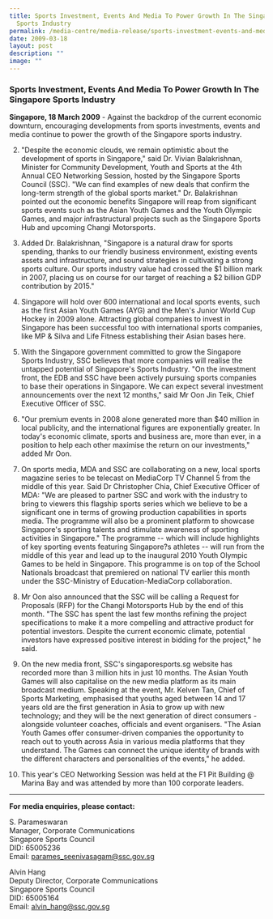 ```yaml
---
title: Sports Investment, Events And Media To Power Growth In The Singapore
  Sports Industry
permalink: /media-centre/media-release/sports-investment-events-and-media-to-power-growth-in-the-singapore/
date: 2009-03-18
layout: post
description: ""
image: ""
---
```

### **Sports Investment, Events And Media To Power Growth In The Singapore Sports Industry**

**Singapore, 18 March 2009** - Against the backdrop of the current economic downturn, encouraging developments from sports investments, events and media continue to power the growth of the Singapore sports industry.

2. "Despite the economic clouds, we remain optimistic about the development of sports in Singapore," said Dr. Vivian Balakrishnan, Minister for Community Development, Youth and Sports at the 4th Annual CEO Networking Session, hosted by the Singapore Sports Council (SSC). "We can find examples of new deals that confirm the long-term strength of the global sports market." Dr. Balakrishnan pointed out the economic benefits Singapore will reap from significant sports events such as the Asian Youth Games and the Youth Olympic Games, and major infrastructural projects such as the Singapore Sports Hub and upcoming Changi Motorsports.

3. Added Dr. Balakrishnan, "Singapore is a natural draw for sports spending, thanks to our friendly business environment, existing events assets and infrastructure, and sound strategies in cultivating a strong sports culture. Our sports industry value had crossed the $1 billion mark in 2007, placing us on course for our target of reaching a $2 billion GDP contribution by 2015."

4. Singapore will hold over 600 international and local sports events, such as the first Asian Youth Games (AYG) and the Men's Junior World Cup Hockey in 2009 alone. Attracting global companies to invest in Singapore has been successful too with international sports companies, like MP & Silva and Life Fitness establishing their Asian bases here.

5. With the Singapore government committed to grow the Singapore Sports Industry, SSC believes that more companies will realise the untapped potential of Singapore's Sports Industry.
"On the investment front, the EDB and SSC have been actively pursuing sports companies to base their operations in Singapore. We can expect several investment announcements over the next 12 months," said Mr Oon Jin Teik, Chief Executive Officer of SSC.

6. "Our premium events in 2008 alone generated more than $40 million in local publicity, and the international figures are exponentially greater. In today's economic climate, sports and business are, more than ever, in a position to help each other maximise the return on our investments," added Mr Oon.

7. On sports media, MDA and SSC are collaborating on a new, local sports magazine series to be telecast on MediaCorp TV Channel 5 from the middle of this year. Said Dr Christopher Chia, Chief Executive Officer of MDA: "We are pleased to partner SSC and work with the industry to bring to viewers this flagship sports series which we believe to be a significant one in terms of growing production capabilities in sports media. The programme will also be a prominent platform to showcase Singapore's sporting talents and stimulate awareness of sporting activities in Singapore." The programme -- which will include highlights of key sporting events featuring Singapore?s athletes -- will run from the middle of this year and lead up to the inaugural 2010 Youth Olympic Games to be held in Singapore. This programme is on top of the School Nationals broadcast that premiered on national TV earlier this month under the SSC-Ministry of Education-MediaCorp collaboration.

8. Mr Oon also announced that the SSC will be calling a Request for Proposals (RFP) for the Changi Motorsports Hub by the end of this month. "The SSC has spent the last few months refining the project specifications to make it a more compelling and attractive product for potential investors. Despite the current economic climate, potential investors have expressed positive interest in bidding for the project," he said.

9. On the new media front, SSC's singaporesports.sg website has recorded more than 3 million hits in just 10 months. The Asian Youth Games will also capitalise on the new media platform as its main broadcast medium. Speaking at the event, Mr. Kelven Tan, Chief of Sports Marketing, emphasised that youths aged between 14 and 17 years old are the first generation in Asia to grow up with new technology; and they will be the next generation of direct consumers - alongside volunteer coaches, officials and event organisers. "The Asian Youth Games offer consumer-driven companies the opportunity to reach out to youth across Asia in various media platforms that they understand. The Games can connect the unique identity of brands with the different characters and personalities of the events," he added.

10. This year's CEO Networking Session was held at the F1 Pit Building @ Marina Bay and was attended by more than 100 corporate leaders.

---

**For media enquiries, please contact:**
<br>
 
S. Parameswaran
<br>
Manager, Corporate Communications
<br>
Singapore Sports Council
<br>
DID: 65005236
<br>
Email: parames_seenivasagam@ssc.gov.sg

Alvin Hang
<br>
Deputy Director, Corporate Communications
<br>
Singapore Sports Council
<br>
DID: 65005164
<br>
Email: alvin_hang@ssc.gov.sg